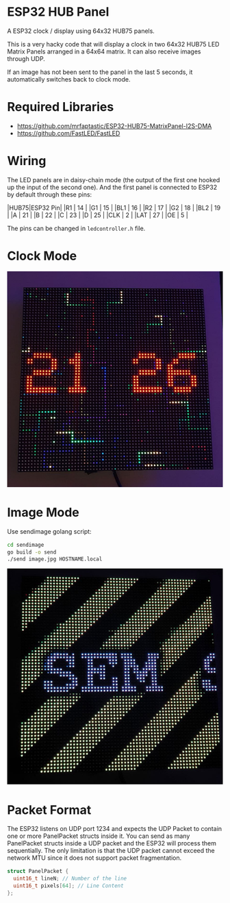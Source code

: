 # ESP32 HUB Panel
A ESP32 clock / display using 64x32 HUB75 panels.


This is a very hacky code that will display a clock in two 64x32 HUB75 LED Matrix Panels arranged in a 64x64 matrix. It can also receive images through UDP.

If an image has not been sent to the panel in the last 5 seconds, it automatically switches back to clock mode.

# Required Libraries

* https://github.com/mrfaptastic/ESP32-HUB75-MatrixPanel-I2S-DMA
* https://github.com/FastLED/FastLED

# Wiring

The LED panels are in daisy-chain mode (the output of the first one hooked up the input of the second one). And the first panel is connected to ESP32 by default through these pins:

|HUB75|ESP32 Pin|
|R1  | 14 |
|G1  | 15 |
|BL1 | 16 |
|R2  | 17 |
|G2  | 18 |
|BL2 | 19 |
|A   | 21 |
|B   | 22 |
|C   | 23 |
|D   | 25 |
|CLK |  2 |
|LAT | 27 |
|OE  |  5 |


The pins can be changed in `ledcontroller.h` file.

# Clock Mode

![Clock Mode](clock.jpg)

# Image Mode

Use sendimage golang script:

```bash
cd sendimage
go build -o send
./send image.jpg HOSTNAME.local
```

![Image Mode](sendimage.jpg)


# Packet Format

The ESP32 listens on UDP port 1234 and expects the UDP Packet to contain one or more PanelPacket structs inside it. You can send as many PanelPacket structs inside a UDP packet and the ESP32 will process them sequentially. The only limitation is that the UDP packet cannot exceed the network MTU since it does not support packet fragmentation.

```c
struct PanelPacket {
  uint16_t lineN; // Number of the line
  uint16_t pixels[64]; // Line Content
};
```
